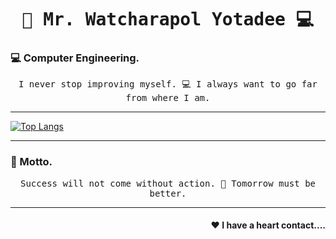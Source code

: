 <h1 align='center'><samp><strong> 🐸 Mr. Watcharapol Yotadee 💻 </strong></samp></h1>
<h3 align="left"> 💻 Computer Engineering.  </h3>
<p align='center'> <samp> I never stop improving myself. 💻 I always want to go far from where I am.</samp></p>
<hr>

[![Top Langs](https://github-readme-stats.vercel.app/api/top-langs/?username=WatcharapolxFa&layout=compact&theme=tokyonight)](https://github.com/WatcharapolxFa/github-readme-stats)

<hr>
<h3 align="left"> 🐸 Motto.</h3>
<p align='center'> <samp> Success will not come without action. 🐸 Tomorrow must be better.</samp></p>
<hr>
<h4 align="right"> ❤ I have a heart contact....</h4>




